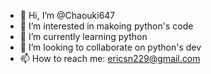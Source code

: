 - 👋 Hi, I’m @Chaouki647
- 👀 I’m interested in makoing python's code
- 🌱 I’m currently learning python
- 💞️ I’m looking to collaborate on python's dev
- 📫 How to reach me: ericsn229@gmail.com



<!---
Chaouki647/Chaouki647 is a ✨ special ✨ repository because its `README.md` (this file) appears on your GitHub profile.
You can click the Preview link to take a look at your changes.
--->
